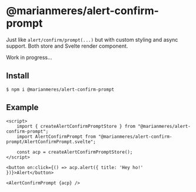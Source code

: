 # @marianmeres/alert-confirm-prompt

Just like `alert/confirm/prompt(...)` but with custom styling and async support.
Both store and Svelte render component.

Work in progress...

## Install
```shell
$ npm i @marianmeres/alert-confirm-prompt
```

## Example

```sveltehtml
<script>
    import { createAlertConfirmPromptStore } from "@marianmeres/alert-confirm-prompt";
    import AlertConfirmPrompt from "@marianmeres/alert-confirm-prompt/AlertConfirmPrompt.svelte";
    
    const acp = createAlertConfirmPromptStore();
</script>

<button on:click={() => acp.alert({ title: 'Hey ho!' })}>Alert</button>

<AlertConfirmPrompt {acp} />
```
